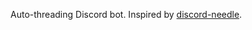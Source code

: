 Auto-threading Discord bot. Inspired by [discord-needle](https://github.com/MarcusOtter/discord-needle).
